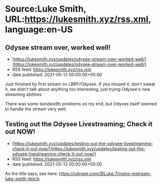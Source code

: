 # Source:Luke Smith, URL:https://lukesmith.xyz/rss.xml, language:en-US

## Odysee stream over, worked well!
 - [https://lukesmith.xyz/updates/odysee-stream-over-worked-well/](https://lukesmith.xyz/updates/odysee-stream-over-worked-well/)
 - RSS feed: https://lukesmith.xyz/rss.xml
 - date published: 2021-05-13 00:00:00+00:00

<p>Just finished by first stream on LBRY/Odysee. If you missed it, don't
sweat it, we didn't talk about anything too interesting, just trying
Odysee's new streaming abilities.</p>
<p>There was some bandwidth problems on my end, but Odysee itself seemed to
handle the stream very well.</p>

## Testing out the Odysee Livestreaming; Check it out NOW!
 - [https://lukesmith.xyz/updates/testing-out-the-odysee-livestreaming-check-it-out-now/](https://lukesmith.xyz/updates/testing-out-the-odysee-livestreaming-check-it-out-now/)
 - RSS feed: https://lukesmith.xyz/rss.xml
 - date published: 2021-05-13 00:00:00+00:00

<p>As the title says, see here:
<a href="https://odysee.com/@Luke:7/nginx-restream-luke-smith-test:b">https://odysee.com/@Luke:7/nginx-restream-luke-smith-test:b</a></p>

